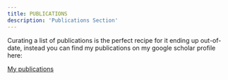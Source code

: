 ```yaml
---
title: PUBLICATIONS
description: 'Publications Section'
---
```


Curating a list of publications is the perfect recipe for it ending up out-of-date, instead
you can find my publications on my google scholar profile here:

[My publications](https://scholar.google.com/citations?hl=en&user=lDhmzoAAAAAJ)
